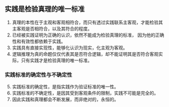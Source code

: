 ## 实践是检验真理的唯一标准

1. 真理的本性在于主观和客观相符合，而只有透过实践联系主客观，才能检验其主客观是否相符合，以及其符合的程度。
2. 已经被实践证明为正确的认识，依然不能成为检验真理的标准， 因为他的正确性和有效性都依赖于实践。
3. 实践具有直接实现性，能够化认识为现实，化主观为客观。
4. 逻辑推理为真的命题仅仅代表其是否符合逻辑，却不能证明其是否符合客观实际，只有实践才是检验真理的唯一标准。

### 实践标准的确定性与不确定性

5. 实践标准的确定性，是指实践作为验证标准的唯一性。
6. 实践标准的不确定性，是因其受到客观条件的限制，实践不可能是完全的。
7. 因此实践和真理都会不断发展，而非绝对的，永恒的。